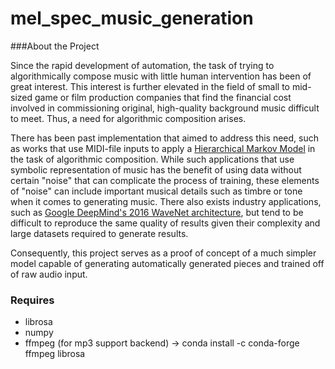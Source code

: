 # mel_spec_music_generation

###About the Project

Since the rapid development of automation, the task of trying to algorithmically compose music with little human intervention has been of great interest. This interest is further elevated in the field of small to mid-sized game or film production companies that find the financial cost involved in commissioning original, high-quality background music difficult to meet. Thus, a need for algorithmic composition arises.

There has been past implementation that aimed to address this need, such as works that use MIDI-file inputs to apply a [Hierarchical Markov Model](https://www.aaai.org/ocs/index.php/AIIDE/AIIDE15/paper/view/11539/11364) in the task of algorithmic composition. While such applications that use symbolic representation of music has the benefit of using data without certain "noise" that can complicate the process of training, these elements of "noise" can include important musical details such as timbre or tone when it comes to generating music. There also exists industry applications, such as [Google DeepMind's 2016 WaveNet architecture](https://arxiv.org/pdf/1609.03499.pdf), but tend to be difficult to reproduce the same quality of results given their complexity and large datasets required to generate results.

Consequently, this project serves as a proof of concept of a much simpler model capable of generating automatically generated pieces and trained off of raw audio input. 


### Requires

- librosa
- numpy
- ffmpeg (for mp3 support backend) -> conda install -c conda-forge ffmpeg librosa
